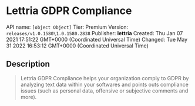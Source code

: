 # Lettria GDPR Compliance
API name: `[object Object]`
Tier: Premium
Version: `releases/v1.0.1580\1.0.1580.2838`
Publisher: **lettria**
Created: Thu Jan 07 2021 17:51:22 GMT+0000 (Coordinated Universal Time)
Changed: Tue May 31 2022 16:53:12 GMT+0000 (Coordinated Universal Time)

## Description
> Lettria GDPR Compliance helps your organization comply to GDPR by analyzing text data within your softwares and points outs compliance issues (such as personal data, offensive or subjective comments and more).
